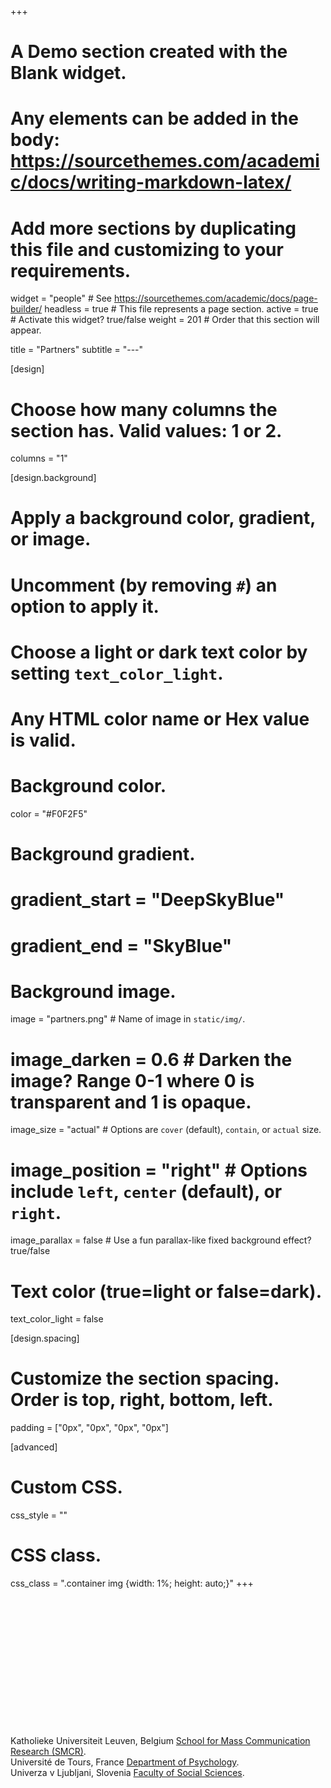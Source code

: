 +++
# A Demo section created with the Blank widget.
# Any elements can be added in the body: https://sourcethemes.com/academic/docs/writing-markdown-latex/
# Add more sections by duplicating this file and customizing to your requirements.

widget = "people"  # See https://sourcethemes.com/academic/docs/page-builder/
headless = true  # This file represents a page section.
active = true  # Activate this widget? true/false
weight = 201  # Order that this section will appear.

title = "Partners"
subtitle = "---"

[design]
  # Choose how many columns the section has. Valid values: 1 or 2.
  columns = "1"

[design.background]
  # Apply a background color, gradient, or image.
  #   Uncomment (by removing `#`) an option to apply it.
  #   Choose a light or dark text color by setting `text_color_light`.
  #   Any HTML color name or Hex value is valid.

  # Background color.
   color = "#F0F2F5"
  
  # Background gradient.
  # gradient_start = "DeepSkyBlue"
  # gradient_end = "SkyBlue"
  
  # Background image.
  image = "partners.png"  # Name of image in `static/img/`.
  # image_darken = 0.6  # Darken the image? Range 0-1 where 0 is transparent and 1 is opaque.
   image_size = "actual"  #  Options are `cover` (default), `contain`, or `actual` size.
  # image_position = "right"  # Options include `left`, `center` (default), or `right`.
   image_parallax = false  # Use a fun parallax-like fixed background effect? true/false

  # Text color (true=light or false=dark).
  text_color_light = false

[design.spacing]
  # Customize the section spacing. Order is top, right, bottom, left.
  padding = ["0px", "0px", "0px", "0px"]

[advanced]
 # Custom CSS. 
 css_style = ""

 # CSS class.
 css_class = ".container img {width: 1%; height: auto;}"
+++
<br/>
<br/>
<br/> 
<br/> 
<br/> 
<br/> 
<br/>
<br/>
<br/> 
<br/>
<br/>
<br/> 
<br/>
<br/>

Katholieke Universiteit Leuven, Belgium
<a href="https://soc.kuleuven.be/smc">School for Mass Communication Research (SMCR)</a>. <br />
Université de Tours, France
<a href="https://ash.univ-tours.fr/presentation/departement-de-psychologie-196052.kjsp?RH=1179214243747?RH=1179214243747">Department of Psychology</a>. <br />
Univerza v Ljubljani, Slovenia
<a href="https://www.fdv.uni-lj.si/en">Faculty of Social Sciences</a>.